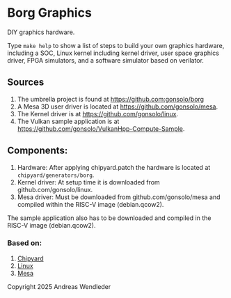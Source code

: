 # Borg Graphics

DIY graphics hardware.

Type `make help` to show a list of steps to build your own graphics hardware, including a SOC, Linux
kernel including kernel driver, user space graphics driver, FPGA simulators, and a software
simulator based on verilator.

## Sources

1. The umbrella project is found at https://github.com:gonsolo/borg
2. A Mesa 3D user driver is located at https://github.com/gonsolo/mesa.
3. The Kernel driver is at https://github.com/gonsolo/linux.
4. The Vulkan sample application is at https://github.com/gonsolo/VulkanHpp-Compute-Sample.

## Components:

1. Hardware: After applying chipyard.patch the hardware is located at `chipyard/generators/borg`.
2. Kernel driver: At setup time it is downloaded from github.com/gonsolo/linux.
3. Mesa driver: Must be downloaded from github.com/gonsolo/mesa and compiled within the RISC-V
   image (debian.qcow2).

The sample application also has to be downloaded and compiled in the RISC-V image (debian.qcow2).

### Based on:

1. [Chipyard](https://chipyard.readthedocs.io)
2. [Linux](https://kernel.org)
3. [Mesa](https://mesa3d.org)

Copyright 2025 Andreas Wendleder
